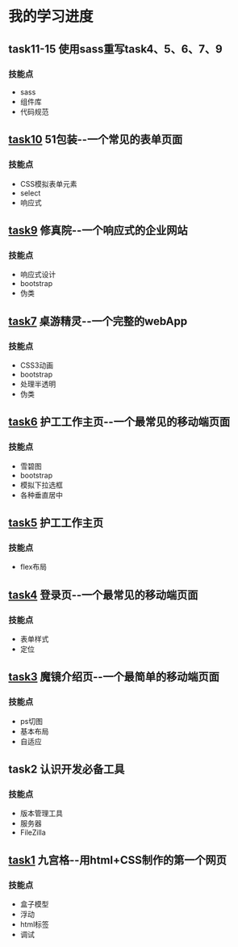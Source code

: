 # 我的学习进度




## task11-15  使用sass重写task4、5、6、7、9

### 技能点
* sass
* 组件库
* 代码规范

## [task10](https://pacino9515.github.io/start-a-project/task10/task10.html) 51包装--一个常见的表单页面

### 技能点
* CSS模拟表单元素
* select
* 响应式

## [task9](https://pacino9515.github.io/start-a-project/task8/xiuzhen.html) 修真院--一个响应式的企业网站

### 技能点
* 响应式设计
* bootstrap
* 伪类
## [task7](https://pacino9515.github.io/start-a-project/task7/zuoyou.html)  桌游精灵--一个完整的webApp

### 技能点
* CSS3动画
* bootstrap
* 处理半透明
* 伪类
## [task6](https://pacino9515.github.io/start-a-project/task6/task6.html)  护工工作主页--一个最常见的移动端页面

### 技能点
* 雪碧图
* bootstrap
* 模拟下拉选框
* 各种垂直居中
## [task5](https://pacino9515.github.io/start-a-project/task5/hugong.html)  护工工作主页

### 技能点
* flex布局
## [task4](https://pacino9515.github.io/start-a-project/task4/denglu.html)  登录页--一个最常见的移动端页面

### 技能点
* 表单样式
* 定位
## [task3](https://pacino9515.github.io/start-a-project/task3/mojing1.html)  魔镜介绍页--一个最简单的移动端页面

### 技能点
* ps切图
* 基本布局
* 自适应

## task2  认识开发必备工具

### 技能点
* 版本管理工具
* 服务器
* FileZilla
## [task1](https://pacino9515.github.io/start-a-project/task1/jiugong.html)  九宫格--用html+CSS制作的第一个网页

### 技能点
* 盒子模型
* 浮动
* html标签
* 调试





















